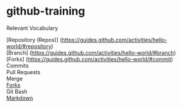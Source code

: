 # github-training

Relevant Vocabulary

[Repository (Repos)] (https://guides.github.com/activities/hello-world/#repository)
<br>[Branch] (https://guides.github.com/activities/hello-world/#branch)
<br>[Forks] (https://guides.github.com/activities/hello-world/#commit)
<br>Commits
<br>Pull Requests
<br>Merge
<br>[Forks](https://guides.github.com/activities/forking/)
<br>Git Bash
<br>[Markdown](https://guides.github.com/features/mastering-markdown/)
